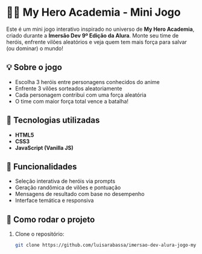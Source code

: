 # 🦸‍♂️ My Hero Academia - Mini Jogo

Este é um mini jogo interativo inspirado no universo de **My Hero Academia**, criado durante a **Imersão Dev 9º Edição da Alura**. Monte seu time de heróis, enfrente vilões aleatórios e veja quem tem mais força para salvar (ou dominar) o mundo!

## 💡 Sobre o jogo

- Escolha 3 heróis entre personagens conhecidos do anime
- Enfrente 3 vilões sorteados aleatoriamente
- Cada personagem contribui com uma força aleatória
- O time com maior força total vence a batalha!

## 🎯 Tecnologias utilizadas

- **HTML5**
- **CSS3**
- **JavaScript (Vanilla JS)**

## 🧠 Funcionalidades

- Seleção interativa de heróis via prompts
- Geração randômica de vilões e pontuação
- Mensagens de resultado com base no desempenho
- Interface temática e responsiva

## 🚀 Como rodar o projeto

1. Clone o repositório:
   ```bash
   git clone https://github.com/luisarabassa/imersao-dev-alura-jogo-my-hero-academia.git
